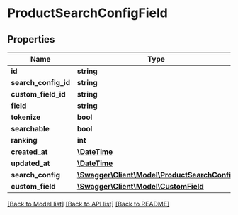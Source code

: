 # ProductSearchConfigField

## Properties
Name | Type | Description | Notes
------------ | ------------- | ------------- | -------------
**id** | **string** |  | [optional] 
**search_config_id** | **string** |  | 
**custom_field_id** | **string** |  | [optional] 
**field** | **string** |  | 
**tokenize** | **bool** |  | 
**searchable** | **bool** |  | 
**ranking** | **int** |  | 
**created_at** | [**\DateTime**](\DateTime.md) |  | 
**updated_at** | [**\DateTime**](\DateTime.md) |  | [optional] 
**search_config** | [**\Swagger\Client\Model\ProductSearchConfig**](ProductSearchConfig.md) |  | [optional] 
**custom_field** | [**\Swagger\Client\Model\CustomField**](CustomField.md) |  | [optional] 

[[Back to Model list]](../../README.md#documentation-for-models) [[Back to API list]](../../README.md#documentation-for-api-endpoints) [[Back to README]](../../README.md)

